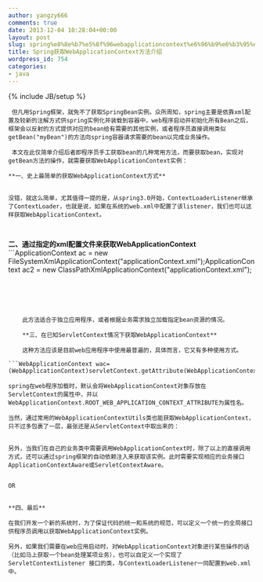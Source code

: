 ```yaml
---
author: yangzy666
comments: true
date: 2013-12-04 10:28:04+00:00
layout: post
slug: spring%e8%8e%b7%e5%8f%96webapplicationcontext%e6%96%b9%e6%b3%95%e4%bb%8b%e7%bb%8d
title: Spring获取WebApplicationContext方法介绍
wordpress_id: 754
categories:
- java
---
```

{% include JB/setup %}

	 但凡用Spring框架，就免不了获取SpringBean实例。众所周知，spring主要是依靠xml配置及较新的注解方式供spring实例化并装载到容器中，web程序启动并初始化所有Bean之后，框架会以反射的方式提供对应的bean给有需要的其他实例，或者程序员直接调用类似getBean("myBean")的方法向spring容器请求需要的bean以完成业务操作。

	 本文在此仅简单介绍后者即程序员手工获取bean的几种常用方法，而要获取bean，实现对getBean方法的操作，就需要获取WebApplicationContext实例：

	**一、史上最简单的获取WebApplicationContext方式**

```WebApplicationContext ctx = ContextLoader.getCurrentWebApplicationContext();MyBean bean=ctx.getBean("myBean",MyBean.class);
```


	  


	没错，就这么简单，尤其值得一提的是，从spring3.0开始，ContextLoaderListener继承了ContextLoader，也就是说，如果在系统的web.xml中配置了该listener，我们也可以这样获取WebApplicationContext。

```	<!-- Creates the Spring Container shared by all Servlets and Filters -->	<listener>		<listener-class>org.springframework.web.context.ContextLoaderListener</listener-class>	</listener>
```


	  


	

```WebApplicationContext wac = ContextLoaderListener.getCurrentWebApplicationContext();
```
**二、通过指定的xml配置文件来获取WebApplicationContext** ```ApplicationContext ac = new FileSystemXmlApplicationContext("applicationContext.xml");ApplicationContext ac2 = new ClassPathXmlApplicationContext("applicationContext.xml");
```


	  


	此方法适合于独立应用程序，或者根据业务需求独立加载指定bean资源的情况。

	**三、在已知ServletContext情况下获取WebApplicationContext**

	这种方法应该是目前web应用程序中使用最普遍的，具体而言，它又有多种使用方式。 

```WebApplicationContext wac=(WebApplicationContext)servletContext.getAttribute(WebApplicationContext.ROOT_WEB_APPLICATION_CONTEXT_ATTRIBUTE);
```


	  


	spring在web程序加载时，默认会将WebApplicationContext对象存放在ServletContext的属性中，并以WebApplicationContext.ROOT_WEB_APPLICATION_CONTEXT_ATTRIBUTE为属性名。

	当然，通过常用的WebApplicationContextUtils类也能获取WebApplicationContext，只不过多包裹了一层，最张还是从ServletContext中取出来的： 

```WebApplicationContext ac1 = WebApplicationContextUtils.getRequiredWebApplicationContext(ServletContext sc);WebApplicationContext ac2 = WebApplicationContextUtils.getWebApplicationContext(ServletContext sc);
```


	  


	另外，当我们在自己的业务类中需要调用WebApplicationContext时，除了以上的直接调用方式，还可以通过spring框架的自动依赖注入来获取该实例。此时需要实现相应的业务接口ApplicationContextAware或ServletContextAware。 

```public class MyService implements ApplicationContextAware {	private ApplicationContext applicationContext;	@Override	public void setApplicationContext(ApplicationContext applicationContext) throws BeansException {		this.applicationContext = applicationContext;	} //my business methods...}
```


	OR

```public class MyService implements ServletContextAware, ApplicationContextAware {	private ServletContext servletContext;	@Override	public void setServletContext(ServletContext servletContext) {		this.servletContext = servletContext;	} //my business methods... }
```


	**四、最后**

	在我们开发一个新的系统时，为了保证代码的统一和系统的规范，可以定义一个统一的全局接口供程序员调用以获取WebApplicationContext实例。

	另外，如果我们需要在web应用启动时，对WebApplicationContext对象进行某些操作的话（比如马上获取一个bean处理某项业务），也可以自定义一个实现了ServletContextListener 接口的类，与ContextLoaderListener一同配置到web.xml中。

	  


	

	  


	  


	  


	  


